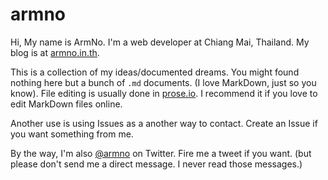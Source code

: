 armno
=====

Hi, My name is ArmNo. I'm a web developer at Chiang Mai, Thailand. My blog is at [armno.in.th](http://armno.in.th).

This is a collection of my ideas/documented dreams. You might found nothing here but a bunch of `.md` documents. (I love MarkDown, just so you know). File editing is usually done in [prose.io](http://prose.io). I recommend it if you love to edit MarkDown files online.

Another use is using Issues as a another way to contact. Create an Issue if you want something from me.

By the way, I'm also [@armno](https://twitter.com/armno) on Twitter. Fire me a tweet if you want. (but please don't send me a direct message. I never read those messages.)
